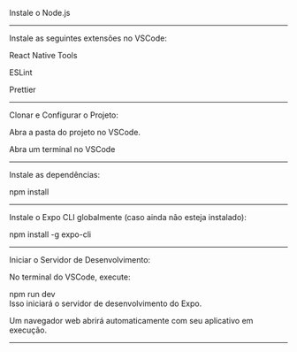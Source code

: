 
Instale o Node.js 
_______________________________________________________________________
Instale as seguintes extensões no VSCode:

React Native Tools

ESLint

Prettier
_______________________________________________________________________
Clonar e Configurar o Projeto:

Abra a pasta do projeto no VSCode.

Abra um terminal no VSCode 
_______________________________________________________________________
Instale as dependências:

npm install  
_______________________________________________________________________
Instale o Expo CLI globalmente (caso ainda não esteja instalado):

npm install -g expo-cli  
_______________________________________________________________________
Iniciar o Servidor de Desenvolvimento:

No terminal do VSCode, execute:

npm run dev  
Isso iniciará o servidor de desenvolvimento do Expo.

Um navegador web abrirá automaticamente com seu aplicativo em execução.
_______________________________________________________________________
